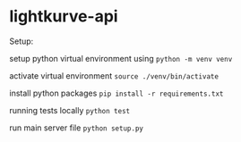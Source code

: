 # lightkurve-api

Setup:

setup python virtual environment using
`python -m venv venv`

activate virtual environment
`source ./venv/bin/activate`

install python packages
`pip install -r requirements.txt`

running tests locally
`python test`

run main server file
`python setup.py`
